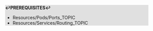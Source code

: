 <div style="margin:2em; background-color: #e0e0e0;">

<strong>↩PREREQUISITES↩</strong>

 * Resources/Pods/Ports_TOPIC
 * Resources/Services/Routing_TOPIC

</div>


